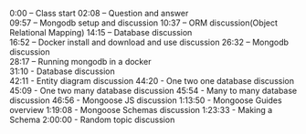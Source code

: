 0:00 – Class start
02:08 – Question and answer  
09:57 – Mongodb setup and discussion
10:37 – ORM discussion(Object Relational Mapping)
14:15 – Database discussion  
16:52 – Docker install and download and use discussion
26:32 – Mongodb discussion  
28:17 – Running mongodb in a docker  
31:10 - Database discussion  
42:11 - Entity diagram discussion
44:20 - One two one database discussion  
45:09 - One two many database discussion
45:54 - Many to many database discussion
46:56 - Mongoose JS discussion
1:13:50 - Mongoose Guides overview
1:19:08 - Mongoose Schemas discussion
1:23:33 - Making a Schema
2:00:00 - Random topic discussion

